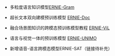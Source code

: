 

- 多粒度语言知识模型[ERNIE-Gram](https://github.com/PaddlePaddle/ERNIE/blob/develop/ernie-gram)
- 超长文本双向建模预训练模型 [ERNIE-Doc](https://github.com/PaddlePaddle/ERNIE/tree/repro/ernie-doc)
- 融合场景图知识的跨模态预训练模型教程 [ERNIE-ViL](https://github.com/PaddlePaddle/ERNIE/tree/repro/ernie-vil)
- 语言与视觉一体的预训练模型 [ERNIE-UNIMO](https://github.com/PaddlePaddle/ERNIE/tree/repro/ernie-unimo)

- 新增语音-语言跨模态模型ERNIE-SAT（链接待补充）
